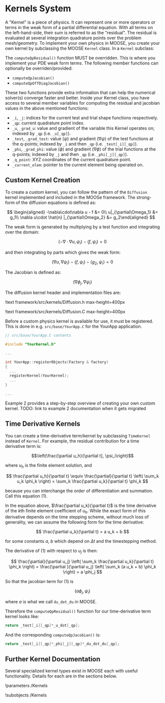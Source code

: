 <!-- MOOSE Documentation Stub: Remove this when content is added. -->

# Kernels System

A "Kernel" is a piece of physics. It can represent one or more operators or
terms in the weak form of a partial differential equation.  With all terms on
the left-hand-side, their sum is referred to as the "residual". The residual
is evaluated at several integration quadrature points over the problem
mesh/geometry. To implement your own physics in MOOSE, you create your own
kernel by subclassing the MOOSE `Kernel` class.  In a `Kernel` subclass:

The `computeQpResidual()` function MUST be overridden.  This is where you
implement your PDE weak form terms.  The following member functions can
optionally be overriden/provided:

* `computeQpJacobian()`
* `computeQpOffDiagJacobian()`

These two functions provide extra information that can help the numerical
solver(s) converge faster and better.  Inside your Kernel class, you have
access to several member variables for computing the residual and jacobian
values in the above mentioned functions:

* `_i`, `_j`: indices for the current test and trial shape functions respectively.
* `_qp`: current quadrature point index.
* `_u`, `_grad_u`: value and gradient of the variable this Kernel operates on;
  indexed by `_qp` (i.e. `_u[_qp]`).
* `_test`, `_grad_test`: value ($\psi$) and gradient ($\nabla \psi$) of the
  test functions at the q-points; indexed by `_i` and then `_qp` (i.e. `_test[_i][_qp]`).
* `_phi`, `_grad_phi`: value ($\phi$) and gradient ($\nabla \phi$) of the
    trial functions at the q-points; indexed by `_j` and then `_qp` (i.e. `_phi[_j][_qp]`).
* `_q_point`: XYZ coordinates of the current quadrature point.
* `_current_elem`: pointer to the current element being operated on.

## Custom Kernel Creation

To create a custom kernel, you can follow the pattern of the `Diffusion`
kernel implemented and included in the MOOSe framework.  The strong-form of
the diffusion equations is defined as:

$$
\begin{aligned}
-\nabla\cdot\nabla u - f &= 0\\
u|_{\partial\Omega_1} &= g_1\\
\nabla u\cdot \hat{n} |_{\partial\Omega_2} &= g_2\end{aligned}
$$

The weak form is generated by multiplying by a test function and integrating
over the domain:

$$ (-\nabla\cdot\nabla u, \psi_i) - (f, \psi_i) = 0 $$

and then integrating by parts which gives the weak form:

$$ (\nabla u, \nabla \psi_i) - (f, \psi_i) - \langle g_2, \psi_i\rangle = 0 $$

The Jacobian is defined as:

$$ (\nabla \phi_j, \nabla \psi_i)$$

The diffusion kernel header and implementation files are:

!text framework/src/kernels/Diffusion.h max-height=400px

!text framework/src/kernels/Diffusion.C max-height=400px

Before a custom physics kernel is available for use, it must be registered.
This is done in e.g. `src/base/YourApp.C` for the YourApp application.

```cpp
// src/base/YourApp.C contents

#include "YourKernel.h"

...

int YourApp::registerObjects(Factory & factory)
{
  ...
  registerKernel(YourKernel);
  ...
}

...
```

Example 2 provides a step-by-step overview of creating your own custom kernel.
TODO: link to example 2 documentation when it gets migrated

## Time Derivative Kernels

You can create a time-derivative term/kernel by subclassing `TimeKernel`
instead of `Kernel`.  For example, the residual contribution for a time
derivative term is:

$$\left(\frac{\partial u_h}{\partial t}, \psi_i\right)$$

where $u_h$ is the finite element solution, and

$$
\frac{\partial u_h}{\partial t}
\equiv
\frac{\partial}{\partial t}
\left(
    \sum_k u_k \phi_k
\right)
= \sum_k \frac{\partial u_k}{\partial t} \phi_k
$$

because you can interchange the order of differentiation and summation.  Call
this equation (1).

In the equation above, $\frac{\partial u_k}{\partial t}$ is the time
derivative of the $k$th finite element coefficient of $u_h$. While the
exact form of this derivative depends on the time stepping scheme, without
much loss of generality, we can assume the following form for the time
derivative:

$$ \frac{\partial u_k}{\partial t} = a u_k + b $$

for some constants $a$, $b$ which depend on $\Delta t$ and the timestepping method.

The derivative of (1) with respect to $u_j$ is then:

$$
\frac{\partial}{\partial u_j} \left(
    \sum_k \frac{\partial u_k}{\partial t} \phi_k
\right) =
\frac{\partial }{\partial u_j} \left(
    \sum_k (a u_k + b) \phi_k
\right)
 = a \phi_j
$$

So that the jacobian term for (1) is

$$\left(a \phi_j, \psi_i\right)$$

where $a$ is what we call `du_dot_du` in MOOSE.

Therefore the `computeQpResidual()` function for our time-derivative term
kernel looks like:

```cpp
return _test[_i][_qp]*_u_dot[_qp];
```

And the corresponding `computeQpJacobian()` is:

```cpp
return _test[_i][_qp]*_phi[_j][_qp]*_du_dot_du[_qp];
```

## Further Kernel Documentation

Several specialized kernel types exist in MOOSE each with useful
functionality.  Details for each are in the sections below.

!parameters /Kernels

!subobjects /Kernels

